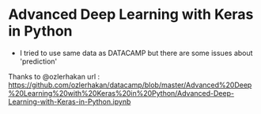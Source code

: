 # Advanced Deep Learning with Keras in Python

- I tried to use same data as DATACAMP but there are some issues about 'prediction'

Thanks to @ozlerhakan
url : https://github.com/ozlerhakan/datacamp/blob/master/Advanced%20Deep%20Learning%20with%20Keras%20in%20Python/Advanced-Deep-Learning-with-Keras-in-Python.ipynb
